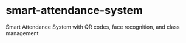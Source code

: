 # smart-attendance-system
Smart Attendance System with QR codes, face recognition, and class management
